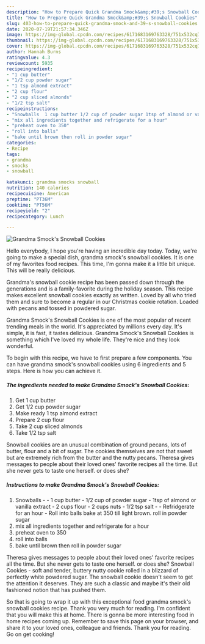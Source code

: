 ```yaml
---
description: "How to Prepare Quick Grandma Smock&amp;#39;s Snowball Cookies"
title: "How to Prepare Quick Grandma Smock&amp;#39;s Snowball Cookies"
slug: 403-how-to-prepare-quick-grandma-smock-and-39-s-snowball-cookies
date: 2020-07-19T21:57:34.346Z
image: https://img-global.cpcdn.com/recipes/6171683169763328/751x532cq70/grandma-smocks-snowball-cookies-recipe-main-photo.jpg
thumbnail: https://img-global.cpcdn.com/recipes/6171683169763328/751x532cq70/grandma-smocks-snowball-cookies-recipe-main-photo.jpg
cover: https://img-global.cpcdn.com/recipes/6171683169763328/751x532cq70/grandma-smocks-snowball-cookies-recipe-main-photo.jpg
author: Hannah Burns
ratingvalue: 4.3
reviewcount: 5935
recipeingredient:
- "1 cup butter"
- "1/2 cup powder sugar"
- "1 tsp almond extract"
- "2 cup flour"
- "2 cup sliced almonds"
- "1/2 tsp salt"
recipeinstructions:
- "Snowballs  1 cup butter 1/2 cup of powder sugar 1tsp of almond or vanilla extract 2 cups flour 2 cups nuts 1/2 tsp salt  Refridgerate for an hour Roll into balls bake at 350 till light brown. roll in powder sugar"
- "mix all ingredients together and refrigerate for a hour"
- "preheat oven to 350"
- "roll into balls"
- "bake until brown then roll in powder sugar"
categories:
- Recipe
tags:
- grandma
- smocks
- snowball

katakunci: grandma smocks snowball 
nutrition: 140 calories
recipecuisine: American
preptime: "PT36M"
cooktime: "PT56M"
recipeyield: "2"
recipecategory: Lunch

---
```



![Grandma Smock&#39;s Snowball Cookies](https://img-global.cpcdn.com/recipes/6171683169763328/751x532cq70/grandma-smocks-snowball-cookies-recipe-main-photo.jpg)

Hello everybody, I hope you're having an incredible day today. Today, we're going to make a special dish, grandma smock&#39;s snowball cookies. It is one of my favorites food recipes. This time, I'm gonna make it a little bit unique. This will be really delicious.

Grandma&#39;s snowball cookie recipe has been passed down through the generations and is a family-favorite during the holiday season. This recipe makes excellent snowball cookies exactly as written. Loved by all who tried them and sure to become a regular in our Christmas cookie rotation. Loaded with pecans and tossed in powdered sugar.

Grandma Smock&#39;s Snowball Cookies is one of the most popular of recent trending meals in the world. It's appreciated by millions every day. It's simple, it is fast, it tastes delicious. Grandma Smock&#39;s Snowball Cookies is something which I've loved my whole life. They're nice and they look wonderful.


To begin with this recipe, we have to first prepare a few components. You can have grandma smock&#39;s snowball cookies using 6 ingredients and 5 steps. Here is how you can achieve it.

<!--inarticleads1-->

##### The ingredients needed to make Grandma Smock&#39;s Snowball Cookies:

1. Get 1 cup butter
1. Get 1/2 cup powder sugar
1. Make ready 1 tsp almond extract
1. Prepare 2 cup flour
1. Take 2 cup sliced almonds
1. Take 1/2 tsp salt


Snowball cookies are an unusual combination of ground pecans, lots of butter, flour and a bit of sugar. The cookies themselves are not that sweet but are extremely rich from the butter and the nutty pecans. Theresa gives messages to people about their loved ones&#39; favorite recipes all the time. But she never gets to taste one herself. or does she? 

<!--inarticleads2-->

##### Instructions to make Grandma Smock&#39;s Snowball Cookies:

1. Snowballs -  - 1 cup butter - 1/2 cup of powder sugar - 1tsp of almond or vanilla extract - 2 cups flour - 2 cups nuts - 1/2 tsp salt -  - Refridgerate for an hour - Roll into balls bake at 350 till light brown. roll in powder sugar
1. mix all ingredients together and refrigerate for a hour
1. preheat oven to 350
1. roll into balls
1. bake until brown then roll in powder sugar


Theresa gives messages to people about their loved ones&#39; favorite recipes all the time. But she never gets to taste one herself. or does she? Snowball Cookies - soft and tender, buttery nutty cookie rolled in a blizzard of perfectly white powdered sugar. The snowball cookie doesn&#39;t seem to get the attention it deserves. They are such a classic and maybe it&#39;s their old fashioned notion that has pushed them. 

So that is going to wrap it up with this exceptional food grandma smock&#39;s snowball cookies recipe. Thank you very much for reading. I'm confident that you will make this at home. There is gonna be more interesting food in home recipes coming up. Remember to save this page on your browser, and share it to your loved ones, colleague and friends. Thank you for reading. Go on get cooking!
